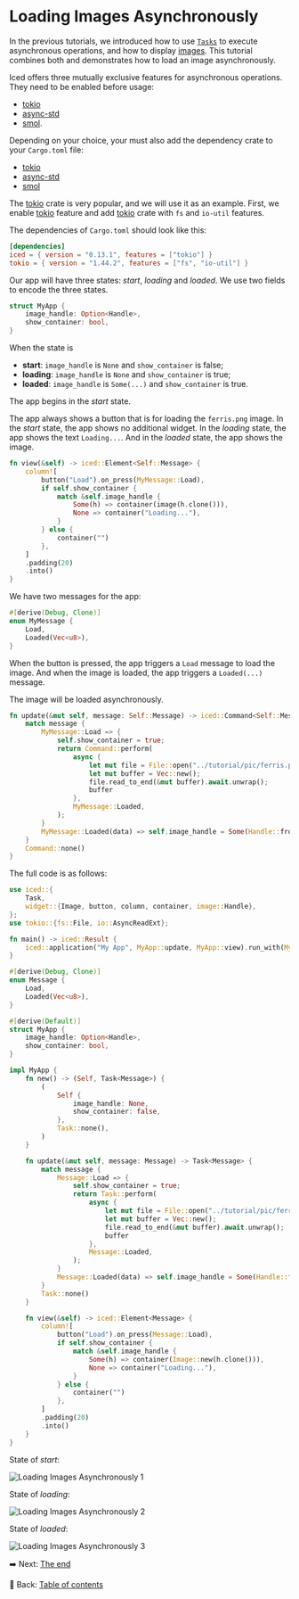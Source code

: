 # Loading Images Asynchronously

In the previous tutorials, we introduced how to use [`Tasks`](./tasks.md) to execute asynchronous operations, and how to display [images](./images.md).
This tutorial combines both and demonstrates how to load an image asynchronously.

Iced offers three mutually exclusive features for asynchronous operations. They need to be enabled before usage:
- [tokio](https://docs.rs/crate/iced/0.13.1/features#tokio)
- [async-std](https://docs.rs/crate/iced/0.13.1/features#async-std)
- [smol](https://docs.rs/crate/iced/0.13.1/features#smol).

Depending on your choice, your must also add the dependency crate to your `Cargo.toml` file:
- [tokio](https://crates.io/crates/tokio)
- [async-std](https://crates.io/crates/async-std)
- [smol](https://crates.io/crates/smol)

The [tokio](https://crates.io/crates/tokio) crate is very popular, and we will use it as an example.
First, we enable [tokio](https://docs.rs/crate/iced/0.13.1/features#tokio) feature and add [tokio](https://crates.io/crates/tokio) crate with `fs` and `io-util` features.

The dependencies of `Cargo.toml` should look like this:

```toml
[dependencies]
iced = { version = "0.13.1", features = ["tokio"] }
tokio = { version = "1.44.2", features = ["fs", "io-util"] }
```

Our app will have three states: *start*, *loading* and *loaded*.
We use two fields to encode the three states.

```rust
struct MyApp {
    image_handle: Option<Handle>,
    show_container: bool,
}
```

When the state is

* **start**: `image_handle` is `None` and `show_container` is false;
* **loading**: `image_handle` is `None` and `show_container` is true;
* **loaded**: `image_handle` is `Some(...)` and `show_container` is true.

The app begins in the *start* state.

The app always shows a button that is for loading the `ferris.png` image.
In the *start* state, the app shows no additional widget.
In the *loading* state, the app shows the text `Loading...`.
And in the *loaded* state, the app shows the image.

```rust
fn view(&self) -> iced::Element<Self::Message> {
    column![
        button("Load").on_press(MyMessage::Load),
        if self.show_container {
            match &self.image_handle {
                Some(h) => container(image(h.clone())),
                None => container("Loading..."),
            }
        } else {
            container("")
        },
    ]
    .padding(20)
    .into()
}
```

We have two messages for the app:

```rust
#[derive(Debug, Clone)]
enum MyMessage {
    Load,
    Loaded(Vec<u8>),
}
```

When the button is pressed, the app triggers a `Load` message to load the image.
And when the image is loaded, the app triggers a `Loaded(...)` message.

The image will be loaded asynchronously.

```rust
fn update(&mut self, message: Self::Message) -> iced::Command<Self::Message> {
    match message {
        MyMessage::Load => {
            self.show_container = true;
            return Command::perform(
                async {
                    let mut file = File::open("../tutorial/pic/ferris.png").await.unwrap();
                    let mut buffer = Vec::new();
                    file.read_to_end(&mut buffer).await.unwrap();
                    buffer
                },
                MyMessage::Loaded,
            );
        }
        MyMessage::Loaded(data) => self.image_handle = Some(Handle::from_memory(data)),
    }
    Command::none()
}
```

The full code is as follows:

```rust
use iced::{
    Task,
    widget::{Image, button, column, container, image::Handle},
};
use tokio::{fs::File, io::AsyncReadExt};

fn main() -> iced::Result {
    iced::application("My App", MyApp::update, MyApp::view).run_with(MyApp::new)
}

#[derive(Debug, Clone)]
enum Message {
    Load,
    Loaded(Vec<u8>),
}

#[derive(Default)]
struct MyApp {
    image_handle: Option<Handle>,
    show_container: bool,
}

impl MyApp {
    fn new() -> (Self, Task<Message>) {
        (
            Self {
                image_handle: None,
                show_container: false,
            },
            Task::none(),
        )
    }

    fn update(&mut self, message: Message) -> Task<Message> {
        match message {
            Message::Load => {
                self.show_container = true;
                return Task::perform(
                    async {
                        let mut file = File::open("../tutorial/pic/ferris.png").await.unwrap();
                        let mut buffer = Vec::new();
                        file.read_to_end(&mut buffer).await.unwrap();
                        buffer
                    },
                    Message::Loaded,
                );
            }
            Message::Loaded(data) => self.image_handle = Some(Handle::from_bytes(data)),
        }
        Task::none()
    }

    fn view(&self) -> iced::Element<Message> {
        column![
            button("Load").on_press(Message::Load),
            if self.show_container {
                match &self.image_handle {
                    Some(h) => container(Image::new(h.clone())),
                    None => container("Loading..."),
                }
            } else {
                container("")
            },
        ]
        .padding(20)
        .into()
    }
}
```

State of *start*:

![Loading Images Asynchronously 1](./pic/loading_images_asynchronously_1.png)

State of *loading*:

![Loading Images Asynchronously 2](./pic/loading_images_asynchronously_2.png)

State of *loaded*:

![Loading Images Asynchronously 3](./pic/loading_images_asynchronously_3.png)

:arrow_right:  Next: [The end](./the_end.md)

:blue_book: Back: [Table of contents](./../README.md)
